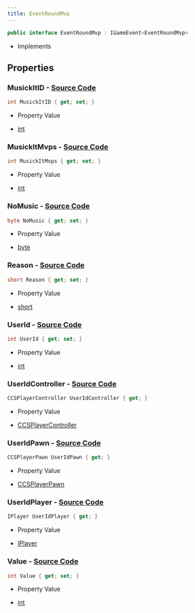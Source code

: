 ```yaml
---
title: EventRoundMvp
---
```


```csharp
public interface EventRoundMvp : IGameEvent<EventRoundMvp>
```

- Implements

## Properties

### **MusickItID** - [Source Code](https://github.com/swiftly-solution/swiftlys2/blob/main/managed/src/SwiftlyS2.Generated/GameEvents/Interfaces/EventRoundMvp.cs#L62)

```csharp
int MusickItID { get; set; }
```

- Property Value

- [int](https://learn.microsoft.com/dotnet/api/system.int32)

### **MusickItMvps** - [Source Code](https://github.com/swiftly-solution/swiftlys2/blob/main/managed/src/SwiftlyS2.Generated/GameEvents/Interfaces/EventRoundMvp.cs#L52)

```csharp
int MusickItMvps { get; set; }
```

- Property Value

- [int](https://learn.microsoft.com/dotnet/api/system.int32)

### **NoMusic** - [Source Code](https://github.com/swiftly-solution/swiftlys2/blob/main/managed/src/SwiftlyS2.Generated/GameEvents/Interfaces/EventRoundMvp.cs#L57)

```csharp
byte NoMusic { get; set; }
```

- Property Value

- [byte](https://learn.microsoft.com/dotnet/api/system.byte)

### **Reason** - [Source Code](https://github.com/swiftly-solution/swiftlys2/blob/main/managed/src/SwiftlyS2.Generated/GameEvents/Interfaces/EventRoundMvp.cs#L42)

```csharp
short Reason { get; set; }
```

- Property Value

- [short](https://learn.microsoft.com/dotnet/api/system.int16)

### **UserId** - [Source Code](https://github.com/swiftly-solution/swiftlys2/blob/main/managed/src/SwiftlyS2.Generated/GameEvents/Interfaces/EventRoundMvp.cs#L37)

```csharp
int UserId { get; set; }
```

- Property Value

- [int](https://learn.microsoft.com/dotnet/api/system.int32)

### **UserIdController** - [Source Code](https://github.com/swiftly-solution/swiftlys2/blob/main/managed/src/SwiftlyS2.Generated/GameEvents/Interfaces/EventRoundMvp.cs#L22)

```csharp
CCSPlayerController UserIdController { get; }
```

- Property Value

- [CCSPlayerController](/docs/api/shared/schemadefinitions/ccsplayercontroller)

### **UserIdPawn** - [Source Code](https://github.com/swiftly-solution/swiftlys2/blob/main/managed/src/SwiftlyS2.Generated/GameEvents/Interfaces/EventRoundMvp.cs#L28)

```csharp
CCSPlayerPawn UserIdPawn { get; }
```

- Property Value

- [CCSPlayerPawn](/docs/api/shared/schemadefinitions/ccsplayerpawn)

### **UserIdPlayer** - [Source Code](https://github.com/swiftly-solution/swiftlys2/blob/main/managed/src/SwiftlyS2.Generated/GameEvents/Interfaces/EventRoundMvp.cs#L31)

```csharp
IPlayer UserIdPlayer { get; }
```

- Property Value

- [IPlayer](/docs/api/shared/players/iplayer)

### **Value** - [Source Code](https://github.com/swiftly-solution/swiftlys2/blob/main/managed/src/SwiftlyS2.Generated/GameEvents/Interfaces/EventRoundMvp.cs#L47)

```csharp
int Value { get; set; }
```

- Property Value

- [int](https://learn.microsoft.com/dotnet/api/system.int32)

